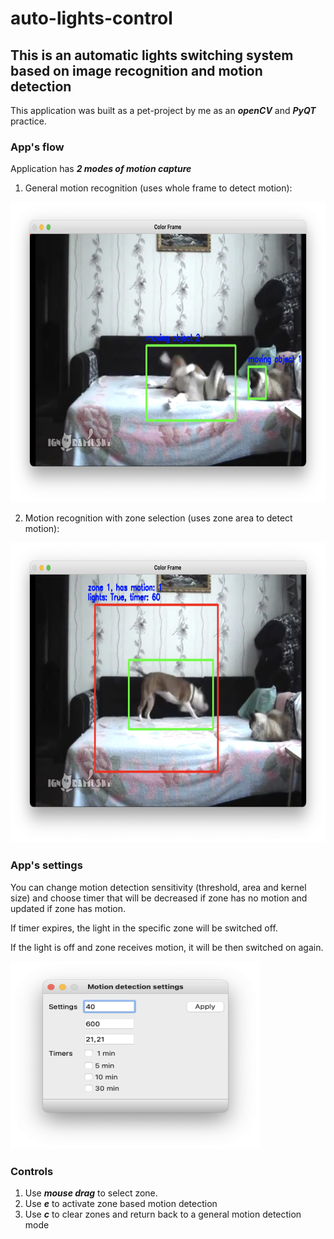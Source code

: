 # auto-lights-control


## This is an automatic lights switching system based on image recognition and motion detection
This application was built as a pet-project by me as an ***openCV*** and ***PyQT*** practice.

### App's flow

Application has ***2 modes of motion capture***

1. General motion recognition (uses whole frame to detect motion):
<img src="screenshots/motion_capture_general.png" width="640" height="480">

2. Motion recognition with zone selection (uses zone area to detect motion):
<img src="screenshots/motion_capture_zones.png" width="640" height="480">


### App's settings

You can change motion detection sensitivity (threshold, area and kernel size) and choose timer that will be decreased if zone has no motion and updated if zone has motion.

If timer expires, the light in the specific zone will be switched off.

If the light is off and zone receives motion, it will be then switched on again.


<img src="screenshots/settings.png" width="400" height="300">


### Controls

1. Use ***mouse drag*** to select zone.
2. Use ***e*** to activate zone based motion detection
3. Use ***c*** to clear zones and return back to a general motion detection mode
